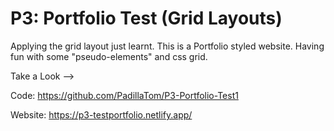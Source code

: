 # P3: Portfolio Test (Grid Layouts)
Applying the grid layout just learnt. This is a Portfolio styled website. Having fun with some "pseudo-elements" and css grid.

Take a Look -->

Code: https://github.com/PadillaTom/P3-Portfolio-Test1

Website: https://p3-testportfolio.netlify.app/
